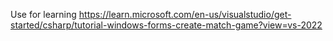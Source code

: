 Use for learning https://learn.microsoft.com/en-us/visualstudio/get-started/csharp/tutorial-windows-forms-create-match-game?view=vs-2022
